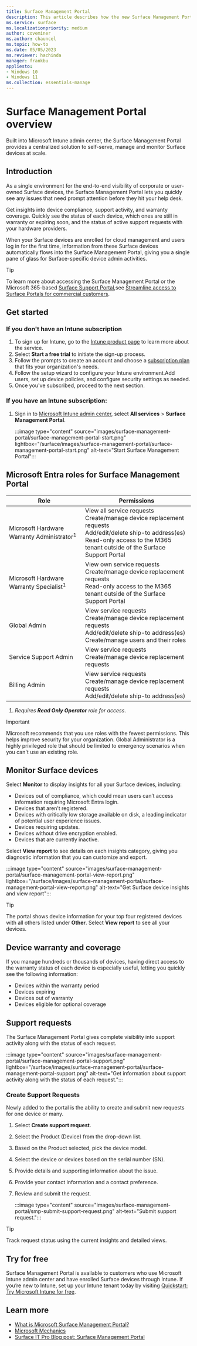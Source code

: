 ```yaml
---
title: Surface Management Portal 
description: This article describes how the new Surface Management Portal provides a centralized solution to self-serve, manage and monitor Surface devices at scale. 
ms.service: surface
ms.localizationpriority: medium
author: coveminer
ms.author: chauncel
ms.topic: how-to
ms.date: 05/05/2023
ms.reviewer: hachinda
manager: frankbu
appliesto:
- Windows 10
- Windows 11
ms.collection: essentials-manage
---
```

# Surface Management Portal overview

Built into Microsoft Intune admin center, the Surface Management Portal provides a centralized solution to self-serve, manage and monitor Surface devices at scale.

## Introduction

As a single environment for the end-to-end visibility of corporate or user-owned Surface devices, the Surface Management Portal lets you quickly see any issues that need prompt attention before they hit your help desk.

Get insights into device compliance, support activity, and warranty coverage. Quickly see the status of each device, which ones are still in warranty or expiring soon, and the status of active support requests with your hardware providers.

When your Surface devices are enrolled for cloud management and users log in for the first time, information from these Surface devices automatically flows into the Surface Management Portal, giving you a single pane of glass for Surface-specific device admin activities.

>[!TIP]
>To learn more about accessing the Surface Management Portal or the Microsoft 365-based [Surface Support Portal](surface-support-portal.md),see [Streamline access to Surface Portals for commercial customers](streamline-access-surface-portals.md). 

## Get started

### If you don't have an Intune subscription

1. To sign up for Intune, go to the [Intune product page](https://www.microsoft.com/security/business/endpoint-management/microsoft-intune) to learn more about the service.
2. Select **Start a free trial** to initiate the sign-up process.
3. Follow the prompts to create an account and choose a [subscription plan](https://www.microsoft.com/security/business/microsoft-intune-pricing) that fits your organization's needs.
4. Follow the setup wizard to configure your Intune environment.Add users, set up device policies, and configure security settings as needed.
5. Once you've subscribed, proceed to the next section.

### If you have an Intune subscription: 

1. Sign in to [Microsoft Intune admin center](https://endpoint.microsoft.com), select **All services** > **Surface Management Portal**.

   :::image type="content" source="images/surface-management-portal/surface-management-portal-start.png" lightbox="/surface/images/surface-management-portal/surface-management-portal-start.png" alt-text="Start Surface Management Portal":::

<a name='azure-ad-roles-for-surface-management-portal'></a>

## Microsoft Entra roles for Surface Management Portal


| Role                                      | Permissions                                                                                                                                                                                 |
| ----------------------------------------- | ------------------------------------------------------------------------------------------------------------------------------------------------------------------------------------------- |
| Microsoft Hardware Warranty Administrator<sup>1</sup> | View all service requests<br>Create/manage device replacement requests<br>Add/edit/delete ship-to address(es)<br>Read-only access to the M365 tenant outside of the Surface Support Portal |
| Microsoft Hardware Warranty Specialist<sup>1</sup>     | View own service requests<br>Create/manage device replacement requests<br>Read-only access to the M365 tenant outside of the Surface Support Portal                                        |
| Global Admin                              | View service requests<br>Create/manage device replacement requests<br>Add/edit/delete ship-to address(es)<br>Create/manage users and their roles                                            |
| Service Support Admin                     | View service requests<br>Create/manage device replacement requests                                                                                                                          |
| Billing Admin                             | View service requests<br>Create/manage device replacement requests<br>Add/edit/delete ship-to address(es)                                                                                   |

1. *Requires **Read Only Operator** role for access*.

> [!IMPORTANT]
> Microsoft recommends that you use roles with the fewest permissions. This helps improve security for your organization. Global Administrator is a highly privileged role that should be limited to emergency scenarios when you can't use an existing role.

## Monitor Surface devices

Select **Monitor** to display insights for all your Surface devices, including:

- Devices out of compliance, which could mean users can’t access information requiring Microsoft Entra login.
- Devices that aren’t registered.
- Devices with critically low storage available on disk, a leading indicator of potential user experience issues.
- Devices requiring updates.
- Devices without drive encryption enabled.
- Devices that are currently inactive.

Select **View report** to see details on each insights category, giving you diagnostic information that you can customize and export.

:::image type="content" source="images/surface-management-portal/surface-management-portal-view-report.png" lightbox="/surface/images/surface-management-portal/surface-management-portal-view-report.png" alt-text="Get Surface device insights and view report":::

> [!TIP]
> The portal shows device information for your top four registered devices with all others listed under **Other**. Select **View report** to see all your devices. 

## Device warranty and coverage

If you manage hundreds or thousands of devices, having direct access to the warranty status of each device is especially useful, letting you quickly see the following information:

- Devices within the warranty period
- Devices expiring
- Devices out of warranty
- Devices eligible for optional coverage

## Support requests

The Surface Management Portal gives complete visibility into support activity along with the status of each request.

:::image type="content" source="images/surface-management-portal/surface-management-portal-support.png" lightbox="/surface/images/surface-management-portal/surface-management-portal-support.png" alt-text="Get information about support activity along with the status of each request.":::

### Create Support Requests

Newly added to the portal is the ability to create and submit new requests for one device or many.

1. Select **Create support request**.
2. Select the Product (Device) from the drop-down list.
3. Based on the Product selected, pick the device model.
4. Select the device or devices based on the serial number (SN).
5. Provide details and supporting information about the issue.
6. Provide your contact information and a contact preference.
7. Review and submit the request.  

   :::image type="content" source="images/surface-management-portal/smp-submit-support-request.png"  alt-text="Submit support request.":::

> [!TIP]
> Track request status using the current insights and detailed views.

## Try for free

Surface Management Portal is available to customers who use Microsoft Intune admin center and have enrolled Surface devices through Intune. If you’re new to Intune, set up your Intune tenant today by visiting [Quickstart: Try Microsoft Intune for free](/mem/intune/fundamentals/free-trial-sign-up).

## Learn more

- [What is Microsoft Surface Management Portal?](/mem/intune/fundamentals/surface-management-portal?)
- [Microsoft Mechanics](https://youtu.be/_MmutkqNudk)
- [Surface IT Pro Blog post: Surface Management Portal](https://techcommunity.microsoft.com/t5/surface-it-pro-blog/surface-management-portal/ba-p/1419017)
